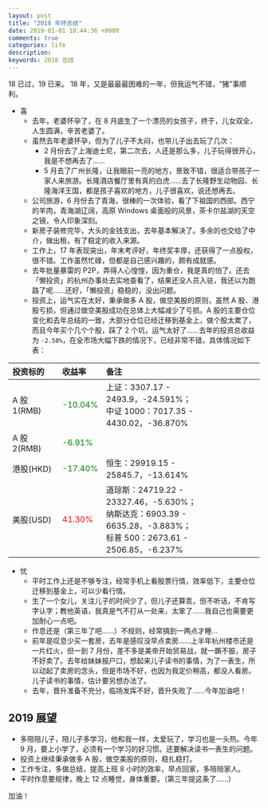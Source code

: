 ```yaml
---
layout: post
title: "2018 年终总结"
date: 2019-01-01 18:44:36 +0800
comments: true
categories: life
description: 
keywords: 2018 总结
---
```


18 已过，19 已来。
18 年，又是最最最困难的一年，但我运气不错，“猪”事顺利。

* 喜
    * 去年，老婆怀孕了，在 8 月底生了一个漂亮的女孩子，终于，儿女双全，人生圆满，辛苦老婆了。
    * 虽然去年老婆怀孕，但为了儿子不太闷，也带儿子出去玩了几次：
	    * 2 月份去了上海迪士尼，第二次去，人还是那么多，儿子玩得很开心，我是不想再去了……
	    * 5 月去了广州长隆，让我眼前一亮的地方，景致不错，很适合带孩子一家人来旅游。长隆酒店餐厅里有真的白虎……去了长隆野生动物园、长隆海洋王国，都是孩子喜欢的地方，儿子很喜欢，说还想再去。
  * 公司旅游，6 月份去了青海，很棒的一次体验，看了下祖国的西部。西宁的羊肉，青海湖辽阔，高原 Windows 桌面般的风景，茶卡尔盐湖的天空之镜，令人印象深刻。
  * 新房子装修完毕，大头的金钱支出，去年基本解决了。多余的也交给了中介，做出租，有了稳定的收入来源。
  * 工作上，17 年表现突出，年末考评好，年终奖丰厚，还获得了一点股权，很不错。工作虽然忙碌，但都是自己感兴趣的，颇有成就感。
  * 去年批量暴雷的 P2P，弄得人心惶惶，因为重仓，我是真的怕了。还去「懒投资」的杭州办事处去实地查看了，结果还没人员入驻，我还以为跑路了呢……还好，「懒投资」稳稳的，没出问题。
   * 投资上，运气实在太好，秉承做多 A 股，做空美股的原则，虽然 A 股、港股亏损，但通过做空美股成功在总体上大幅减少了亏损。A 股的主要仓位变化和去年总结的一致，大部分仓位已经迁移到基金上，做个股太累了，而且今年买个几个个股，踩了 2 个坑，运气太好了……去年的投资总收益为 `-2.58%`，在全市场大幅下跌的情况下，已经非常不错，具体情况如下表： 
   
|投资标的|收益率|备注|
|:--|:--|:--|
|A 股 1(RMB)|<font color="green">-10.04%</font>|上证：3307.17 - 2493.9，-24.591%；<br>中证 1000：7017.35 - 4430.02，-36.870%
|A 股 2(RMB)|<font color="green">-6.91%</font>|
|港股(HKD)|<font color="green">-17.40%</font>|恒生：29919.15 - 25845.7，-13.614%|
|美股(USD)|<font color="red">41.30%</font>|道琼斯：24719.22 - 23327.46，-5.630%；<br>纳斯达克：6903.39 - 6635.28，-3.883%；<br>标普 500：2673.61 - 2506.85，-6.237%|
    

* 忧 
    * 平时工作上还是不够专注，经常手机上看股票行情，效率低下，主要仓位迁移到基金上，可以少看行情。
    * 生了一个女儿，关注儿子的时间少了，但儿子还算乖，但不听话，不肯写字认字；教他英语，我真是气不打从一处来，太笨了……我自己也需要更加耐心一点吧。
    * 作息还是（第三年了吧……）不规则，经常搞到一两点才睡…
    * 前年是叹息少买一套房，去年是感叹没早点卖房……上半年杭州楼市还是一片红火，但一到 7 月份，差不多是美帝开始贸易战，就一蹶不振，房子不好卖了。去年给妹妹报户口，想起来儿子读书的事情，为了一表生，所以动起了卖房的念头，但是市场不好，也因为我定价稍高，都没人看房。儿子读书的事情，估计要另想办法了。
    * 去年，晋升准备不充分，临场发挥不好，晋升失败了……今年加油吧！
    
## 2019 展望
* 多陪陪儿子，陪儿子多学习，他和我一样，太爱玩了，学习也是一头热。今年 9 月，要上小学了，必须有一个学习的好习惯。还要解决读书一表生的问题。
* 投资上继续秉承做多 A 股，做空美股的原则，稳扎稳打。
* 工作专注，多做总结，提高上班 8 小时的效率，早点回家，多陪陪家人。
* 平时作息要规律，晚上 12 点睡觉，身体重要。（第三年提这条了……）

加油！

